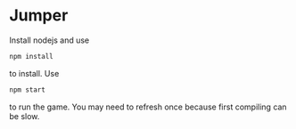# Jumper

Install nodejs and use
```bash
npm install
```
to install. Use
```bash
npm start
```
to run the game. You may need to refresh once because first compiling can be slow.